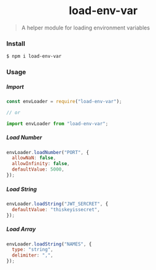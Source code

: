 <h1 align="center">load-env-var</h1>

> A helper module for loading environment variables

### Install

```bash
$ npm i load-env-var
```

### Usage

##### Import

```js
const envLoader = require("load-env-var");

// or

import envLoader from "load-env-var";
```

##### Load Number

```js
envLoader.loadNumber("PORT", {
  allowNaN: false,
  allowInfinity: false,
  defaultValue: 5000,
});
```

##### Load String

```js
envLoader.loadString("JWT_SERCRET", {
  defaultValue: "thiskeyissecret",
});
```

##### Load Array

```js
envLoader.loadString("NAMES", {
  type: "string",
  delimiter: ",",
});
```
